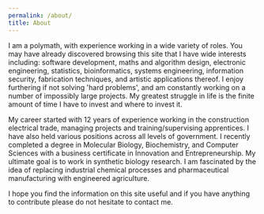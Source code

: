 ```yaml
---
permalink: /about/  
title: About  
---
```


I am a polymath, with experience working in a wide variety of roles. You may have already discovered browsing this site
that I have wide interests including: software development, maths and algorithm design, electronic engineering,
statistics, bioinformatics, systems engineering, information security, fabrication techniques, and artistic applications
thereof. I enjoy furthering if not solving 'hard problems', and am constantly working on a number of impossibly large
projects. My greatest struggle in life is the finite amount of time I have to invest and where to invest it.

My career started with 12 years of experience working in the construction electrical trade, managing projects and
training/supervising apprentices. I have also held various positions across all levels of government. I recently
completed a degree in Molecular Biology, Biochemistry, and Computer Sciences with a business certificate in Innovation
and Entrepreneurship. My ultimate goal is to work in synthetic biology
research. I am fascinated by the idea of replacing industrial chemical processes and pharmaceutical manufacturing with
engineered agriculture.

I hope you find the information on this site useful and if you have anything to contribute please do not hesitate to
contact me.
